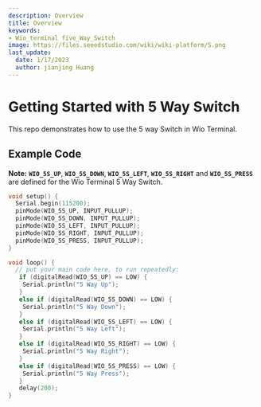 ```yaml
---
description: Overview
title: Overview
keywords:
- Wio_terminal five_Way_Switch
image: https://files.seeedstudio.com/wiki/wiki-platform/S.png
last_update:
  date: 1/17/2023
  author: jianjing Huang
---
```


# Getting Started with 5 Way Switch

This repo demonstrates how to use the 5 way Switch in Wio Terminal.

## Example Code

**Note:** **`WIO_5S_UP`**, **`WIO_5S_DOWN`**, **`WIO_5S_LEFT`**, **`WIO_5S_RIGHT`** and  **`WIO_5S_PRESS`** are defined for the Wio Terminal 5 Way Switch.

```cpp
void setup() {
  Serial.begin(115200);
  pinMode(WIO_5S_UP, INPUT_PULLUP);
  pinMode(WIO_5S_DOWN, INPUT_PULLUP);
  pinMode(WIO_5S_LEFT, INPUT_PULLUP);
  pinMode(WIO_5S_RIGHT, INPUT_PULLUP);
  pinMode(WIO_5S_PRESS, INPUT_PULLUP);
}

void loop() {
  // put your main code here, to run repeatedly:
   if (digitalRead(WIO_5S_UP) == LOW) {
    Serial.println("5 Way Up");
   }
   else if (digitalRead(WIO_5S_DOWN) == LOW) {
    Serial.println("5 Way Down");
   }
   else if (digitalRead(WIO_5S_LEFT) == LOW) {
    Serial.println("5 Way Left");
   }
   else if (digitalRead(WIO_5S_RIGHT) == LOW) {
    Serial.println("5 Way Right");
   }
   else if (digitalRead(WIO_5S_PRESS) == LOW) {
    Serial.println("5 Way Press");
   }
   delay(200);
}
```
